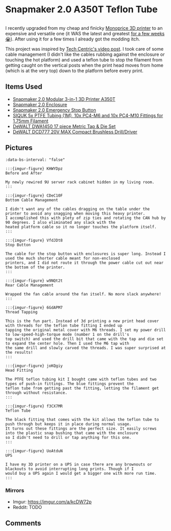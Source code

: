 # Snapmaker 2.0 A350T Teflon Tube

```{tags} 3d-printing
```

I recently upgraded from my cheap and finicky [Monoprice 3D printer](../../3d_printer_mpms2.md) to an expensive and versatile
one (it WAS the latest and greatest [for a few weeks 😭](https://snapmaker.com/snapmaker-artisan)). After using it for a few
times I already got the modding itch.

This project was inspired by [Tech Centric's video post](https://www.youtube.com/watch?v=-lo55eJFlio). I took care of some
cable management (I didn't like the cables rubbing against the enclosure or touching the hot platform) and used a teflon tube
to stop the filament from getting caught on the vertical posts when the print head moves from home (which is at the very top)
down to the platform before every print.

## Items Used

* [Snapmaker 2.0 Modular 3-in-1 3D Printer A350T](https://snapmaker.com/snapmaker-2)
* [Snapmaker 2.0 Enclosure](https://snapmaker.com/snapmaker-2-enclosure-air-purifier#enclosure)
* [Snapmaker 2.0 Emergency Stop Button](https://us.snapmaker.com/products/snapmaker-2-0-emergency-stop-button)
* [SIQUK 5x PTFE Tubing (1M), 10x PC4-M6 and 10x PC4-M10 Fittings for 1.75mm Filament](https://www.amazon.com/gp/product/B07PV8754Z/)
* [DeWALT DWA1450 17 piece Metric Tap & Die Set](https://www.amazon.com/DEWALT-DWA1450-METRIC-TAP-DIE/dp/B00LP4C648)
* [DeWALT DCD777 20V MAX Compact Brushless Drill/Driver](https://www.dewalt.com/product/dcd777c2/20v-max-compact-brushless-drilldriver)

## Pictures

```{carousel}
:data-bs-interval: "false"

:::{imgur-figure} KHWYDpz
Before and After

My newly rewired 9U server rack cabinet hidden in my living room.
:::

:::{imgur-figure} CDeC10F
Bottom Cable Management

I didn't want any of the cables dragging on the table under the printer to avoid any snagging when moving this heavy printer.
I accomplished this with plety of zip ties and rotating the CAN hub by 90 degrees. I also eliminated any slack with the
heated platform cable so it no longer touches the platform itself.
:::

:::{imgur-figure} VfdJDt8
Stop Button

The cable for the stop button with enclosures is super long. Instead I used the much shorter cable meant for non-enclosed
printers, and I did not route it through the power cable cut out near the bottom of the printer.
:::

:::{imgur-figure} w9NQt2t
Rear Cable Management

Wrapped the fan cable around the fan itself. No more slack anywhere!
:::

:::{imgur-figure} 6GdAPM7
Thread Tapping

This is the fun part. Instead of 3d printing a new print head cover with threads for the teflon tube fitting I ended up
tapping the original metal cover with M6 threads. I set my power drill to low-speed-high-torque mode (number 1 on the drill's
top switch) and used the drill bit that came with the tap and die set to expand the center hole. Then I used the M6 tap with
the same drill and slowly carved the threads. I was super surprised at the results!
:::

:::{imgur-figure} joKQgiy
Head Fitting

The PTFE teflon tubing kit I bought came with teflon tubes and two types of push-in fittings. The blue fittings prevent the
teflon tube from getting past the fitting, letting the filament get through without resistance.
:::

:::{imgur-figure} f3CX7MR
Teflon Tube

The black fitting that comes with the kit allows the teflon tube to push through but keeps it in place during normal usage.
It turns out these fittings are the perfect size. It easily screws into the plastic snap bushing that came with the enclosure
so I didn't need to drill or tap anything for this one.
:::

:::{imgur-figure} UoAtduN
UPS

I have my 3D printer on a UPS in case there are any brownouts or blackouts to avoid interrupting long prints. Though if I
would buy a UPS again I would get a bigger one with more run time.
:::
```

### Mirrors

* Imgur: https://imgur.com/a/kcDW72p
* Reddit: TODO

## Comments

```{disqus}
```
